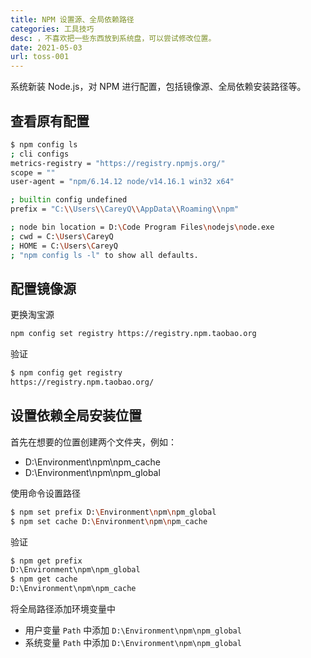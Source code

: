 ```yaml
---
title: NPM 设置源、全局依赖路径
categories: 工具技巧
desc: ，不喜欢把一些东西放到系统盘，可以尝试修改位置。
date: 2021-05-03
url: toss-001
---
```


系统新装 Node.js，对 NPM 进行配置，包括镜像源、全局依赖安装路径等。

## 查看原有配置

```bash
$ npm config ls
; cli configs
metrics-registry = "https://registry.npmjs.org/"
scope = ""
user-agent = "npm/6.14.12 node/v14.16.1 win32 x64"

; builtin config undefined
prefix = "C:\\Users\\CareyQ\\AppData\\Roaming\\npm"

; node bin location = D:\Code Program Files\nodejs\node.exe
; cwd = C:\Users\CareyQ
; HOME = C:\Users\CareyQ
; "npm config ls -l" to show all defaults.
```

## 配置镜像源

更换淘宝源

```bash
npm config set registry https://registry.npm.taobao.org
```

验证

```bash
$ npm config get registry
https://registry.npm.taobao.org/
```

## 设置依赖全局安装位置

首先在想要的位置创建两个文件夹，例如：

- D:\Environment\npm\npm_cache
- D:\Environment\npm\npm_global

使用命令设置路径

```bash
$ npm set prefix D:\Environment\npm\npm_global
$ npm set cache D:\Environment\npm\npm_cache
```

验证

```bash
$ npm get prefix
D:\Environment\npm\npm_global
$ npm get cache
D:\Environment\npm\npm_cache
```

将全局路径添加环境变量中

- 用户变量 `Path` 中添加 `D:\Environment\npm\npm_global`
- 系统变量 `Path` 中添加 `D:\Environment\npm\npm_global`
